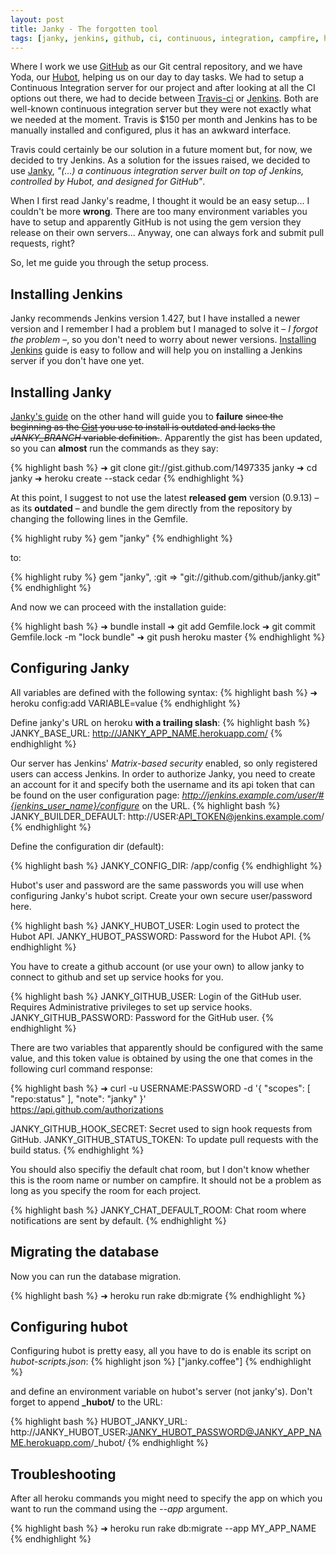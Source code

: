 ```yaml
---
layout: post
title: Janky - The forgotten tool
tags: [janky, jenkins, github, ci, continuous, integration, campfire, hubot]
---
```


Where I work we use [GitHub][] as our Git central repository, and we have Yoda, our [Hubot][], helping us on our day to day tasks. We had to setup a Continuous Integration server for our project and after looking at all the CI options out there, we had to decide between [Travis-ci][] or [Jenkins][]. Both are well-known continuous integration server but they were not exactly what we needed at the moment. Travis is $150 per month and Jenkins has to be manually installed and configured, plus it has an awkward interface.

Travis could certainly be our solution in a future moment but, for now, we decided to try Jenkins. As a solution for the issues raised, we decided to use [Janky][], _"(...) a continuous integration server built on top of Jenkins, controlled by Hubot, and designed for GitHub"_.

When I first read Janky's readme, I thought it would be an easy setup... I couldn't be more **wrong**. There are too many environment variables you have to setup and apparently GitHub is not using the gem version they release on their own servers... Anyway, one can always fork and submit pull requests, right?

So, let me guide you through the setup process.

## Installing Jenkins

Janky recommends Jenkins version 1.427, but I have installed a newer version and I remember I had a problem but I managed to solve it – *I forgot the problem* –, so you don't need to worry about newer versions. [Installing Jenkins][] guide is easy to follow and will help you on installing a Jenkins server if you don't have one yet.

## Installing Janky

[Janky's guide][] on the other hand will guide you to **failure** <strike>since the beginning as the [Gist][] you use to install is outdated and lacks the *JANKY_BRANCH* variable definition.</strike>. Apparently the gist has been updated, so you can **almost** run the commands as they say:

{% highlight bash %}
➜ git clone git://gist.github.com/1497335 janky
➜ cd janky
➜ heroku create --stack cedar
{% endhighlight %}

At this point, I suggest to not use the latest **released gem** version (0.9.13) – as its **outdated** – and bundle the gem directly from the repository by changing the following lines in the Gemfile.

{% highlight ruby %}
gem "janky"
{% endhighlight %}

to:

{% highlight ruby %}
gem "janky", :git => "git://github.com/github/janky.git"
{% endhighlight %}

And now we can proceed with the installation guide:

{% highlight bash %}
➜ bundle install
➜ git add Gemfile.lock
➜ git commit Gemfile.lock -m "lock bundle"
➜ git push heroku master
{% endhighlight %}

## Configuring Janky

All variables are defined with the following syntax:
{% highlight bash %}
➜ heroku config:add VARIABLE=value
{% endhighlight %}
<br/>

Define janky's URL on heroku **with a trailing slash**:
{% highlight bash %}
JANKY_BASE_URL: http://JANKY_APP_NAME.herokuapp.com/
{% endhighlight %}

Our server has Jenkins' *Matrix-based security* enabled, so only registered users can access Jenkins. In order to authorize Janky, you need to create an account for it and specify both the username and its api token that can be found on the user configuration page: *http://jenkins.example.com/user/#{jenkins_user_name}/configure* on the URL.
{% highlight bash %}
JANKY_BUILDER_DEFAULT: http://USER:API_TOKEN@jenkins.example.com/
{% endhighlight %}

Define the configuration dir (default):

{% highlight bash %}
JANKY_CONFIG_DIR: /app/config
{% endhighlight %}

Hubot's user and password are the same passwords you will use when configuring Janky's hubot script. Create your own secure user/password here.

{% highlight bash %}
JANKY_HUBOT_USER: Login used to protect the Hubot API.
JANKY_HUBOT_PASSWORD: Password for the Hubot API.
{% endhighlight %}

You have to create a github account (or use your own) to allow janky to connect to github and set up service hooks for you.

{% highlight bash %}
JANKY_GITHUB_USER: Login of the GitHub user. Requires Administrative privileges to set up service hooks.
JANKY_GITHUB_PASSWORD: Password for the GitHub user.
{% endhighlight %}

There are two variables that apparently should be configured with the same value, and this token value is obtained by using the one that comes in the following curl command response:

{% highlight bash %}
➜ curl -u USERNAME:PASSWORD -d '{ "scopes": [ "repo:status" ], "note": "janky" }' \
https://api.github.com/authorizations

JANKY_GITHUB_HOOK_SECRET: Secret used to sign hook requests from GitHub.
JANKY_GITHUB_STATUS_TOKEN: To update pull requests with the build status.
{% endhighlight %}

You should also specifiy the default chat room, but I don't know whether this is the room name or number on campfire. It should not be a problem as long as you specify the room for each project.

{% highlight bash %}
JANKY_CHAT_DEFAULT_ROOM: Chat room where notifications are sent by default.
{% endhighlight %}

## Migrating the database

Now you can run the database migration.

{% highlight bash %}
➜ heroku run rake db:migrate
{% endhighlight %}

## Configuring hubot

Configuring hubot is pretty easy, all you have to do is enable its script on *hubot-scripts.json*:
{% highlight json %}
["janky.coffee"]
{% endhighlight %}

and define an environment variable on hubot's server (not janky's). Don't forget to append **_hubot/** to the URL:

{% highlight bash %}
HUBOT_JANKY_URL: http://JANKY_HUBOT_USER:JANKY_HUBOT_PASSWORD@JANKY_APP_NAME.herokuapp.com/_hubot/
{% endhighlight %}

## Troubleshooting

After all heroku commands you might need to specify the app on which you want to run the command using the *--app* argument.

{% highlight bash %}
➜ heroku run rake db:migrate --app MY_APP_NAME
{% endhighlight %}


[Gist]: https://gist.github.com/1497335
[GitHub]: https://www.github.com
[Hubot]: http://hubot.github.com
[Janky]: https://github.com/github/janky
[Janky's guide]: https://github.com/github/janky#deploying
[Jenkins]: http://jenkins-ci.org/
[Installing Jenkins]: https://wiki.jenkins-ci.org/display/JENKINS/Installing+Jenkins
[Travis-ci]: https://travis-ci.org/
